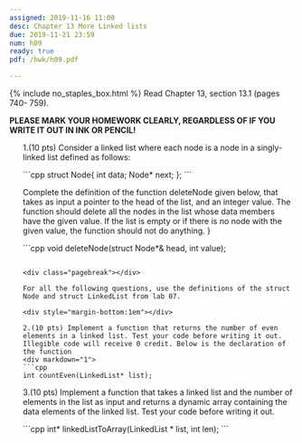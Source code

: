 ```yaml
---
assigned: 2019-11-16 11:00
desc: Chapter 13 More Linked lists
due: 2019-11-21 23:59
num: h09
ready: true
pdf: /hwk/h09.pdf

---
```

{% include no_staples_box.html %}
Read  Chapter 13, section 13.1 (pages 740- 759).  

<b>PLEASE MARK YOUR HOMEWORK CLEARLY, REGARDLESS OF IF YOU WRITE IT OUT IN INK OR PENCIL!<br/>
</b>

<ol markdown="1">


1.(10 pts) Consider a linked list where each node is a node in a singly-linked list defined as follows:

<div markdown="1">
```cpp
struct Node{
  int data;
  Node* next;
};
```

Complete the definition of the function deleteNode given below, that takes as input a pointer to the head of the list, and an integer value. The function should delete all the nodes in the list whose data members have the given value. If the list is empty or if there is no node with the given value, the function should not do anything.
}
<div markdown="1">
```cpp
void deleteNode(struct Node*& head, int value);






















```

<div class="pagebreak"></div>

For all the following questions, use the definitions of the struct Node and struct LinkedList from lab 07.

<div style="margin-bottom:1em"></div>

2.(10 pts) Implement a function that returns the number of even elements in a linked list. Test your code before writing it out. Illegible code will receive 0 credit. Below is the declaration of the function
<div markdown="1">
```cpp
int countEven(LinkedList* list);
```

</div>

<div class="pagebreak"></div>

3.(10 pts) Implement a function that takes a linked list and the number of elements in the list as input and returns a dynamic array containing the data elements of the linked list. Test your code before writing it out. 
<div markdown="1">
```cpp
int* linkedListToArray(LinkedList * list, int len);
```


